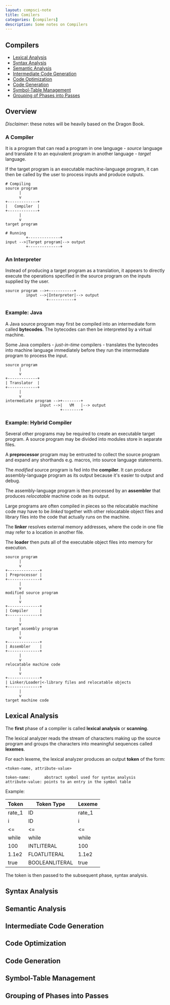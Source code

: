 ```yaml
---
layout: compsci-note
title: Comilers
categories: [compilers]
description: Some notes on Compilers
---
```


## Compilers

* [Lexical Analysis](#lexical-analysis)
* [Syntax Analysis](#syntax-analysis)
* [Semantic Analysis](#syntax-analysis)
* [Intermediate Code Generation](#intermediate-code-generation)
* [Code Optimization](#code-optimization)
* [Code Generation](#code-generation)
* [Symbol-Table Management](#symbol-table-management)
* [Grouping of Phases into Passes](#grouping-of-phases-into-passes)

## Overview

*Disclaimer*: these notes will be heavily based on the Dragon Book.

### A Compiler

It is a program that can read a program in one language - *source* language and translate it to an equivalent program in another language - *target* language.

If the target program is an executable machine-language program, it can then be called by the user to process inputs and produce outputs.

```text
# Compiling
source program
      |
      v
+-------------+
|   Compiler  |
+-------------+
      |
      v
target program

# Running
         +--------------+
input -->|Target program|--> output
         +--------------+
```

### An Interpreter

Instead of producing a target program as a translation, it appears to directly execute the operations specified in the source program on the inputs supplied by the user.

```text
source program -->+-----------+
         input -->|Interpreter|--> output
                  +-----------+
```

### Example: Java

A Java source program may first be compiled into an intermediate form called **bytecodes**. The bytecodes can then be interpreted by a virtual machine.

Some Java compilers - *just-in-time* compilers - translates the bytecodes into machine language immediately before they run the intermediate program to process the input.

```text
source program
      |
      v
+-------------+
| Translator  |
+-------------+
      |
      v
intermediate program -->+--------+
               input -->|   VM   |--> output
                        +--------+
```

### Example: Hybrid Compiler

Several other programs may be required to create an executable target program. A source program may be divided into modules store in separate files.

A **preprocessor** program may be entrusted to collect the source program and expand any shorthands e.g. macros, into source language statements.

The *modified* source program is fed into the **compiler**. It can produce assembly-language program as its output because it's easier to output and debug.

The assembly-language program is then processed by an **assembler** that produces *relocatable* machine code as its output.

Large programs are often compiled in pieces so the relocatable machine code may have to be *linked* together with other relocatable object files and library files into the code that actually runs on the machine.

The **linker** resolves external memory addresses, where the code in one file may refer to a location in another file.

The **loader** then puts all of the executable object files into memory for execution.

```text
source program
      |
      v
+--------------+
| Preprocessor |
+--------------+
      |
      v
modified source program
      |
      v
+--------------+
| Compiler     |
+--------------+
      |
      v
target assembly program
      |
      v
+--------------+
| Assembler    |
+--------------+
      |
      v
relocatable machine code
      |
      v
+--------------+
| Linker/Loader|<-library files and relocatable objects
+--------------+
      |
      v
target machine code
```

## Lexical Analysis

The **first** phase of a compiler is called **lexical analysis** or **scanning**.

The lexical analyzer reads the stream of characters making up the source program and groups the characters into meaningful sequences called **lexemes**.

For each lexeme, the lexical analyzer produces an output **token** of the form:

```text
<token-name, attribute-value>

token-name:      abstract symbol used for syntax analysis
attribute-value: points to an entry in the symbol table
```

Example:

| Token  | Token Type     | Lexeme |
|--------|----------------|--------|
| rate_1 | ID             | rate_1 |
| i      | ID             | i      |
| <=     | <=             | <=     |
| while  | while          | while  |
| 100    | INTLITERAL     | 100    |
| 1.1e2  | FLOATLITERAL   | 1.1e2  |
| true   | BOOLEANLITERAL | true   |

The token is then passed to the subsequent phase, syntax analysis.

## Syntax Analysis

## Semantic Analysis

## Intermediate Code Generation

## Code Optimization

## Code Generation

## Symbol-Table Management

## Grouping of Phases into Passes
